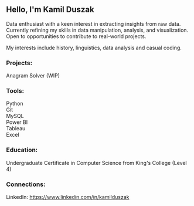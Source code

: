 ## Hello, I'm Kamil Duszak
Data enthusiast with a keen interest in extracting insights from raw data. Currently refining my skills in data manipulation, analysis, and visualization. Open to opportunities to contribute to real-world projects.  

My interests include history, linguistics, data analysis and casual coding.

### Projects:  
Anagram Solver (WIP)  

### Tools:  
Python  
Git  
MySQL  
Power BI  
Tableau  
Excel  

### Education:  
Undergraduate Certificate in Computer Science from King's College (Level 4)

### Connections:
LinkedIn: https://www.linkedin.com/in/kamilduszak
